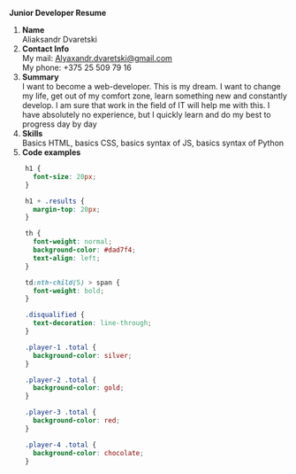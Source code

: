 **Junior Developer Resume**
1. **Name**<br/>Aliaksandr Dvaretski  
2. **Contact Info**<br/>My mail: Alyaxandr.dvaretski@gmail.com<br/>My phone: +375 25 509 79 16
3. **Summary**<br/>I want to become a web-developer. This is my dream. I want to change my life, get out of my comfort zone, learn something new and constantly develop. I am sure that work in the field of IT will help me with this. I have absolutely no experience, but I quickly learn and do my best to progress day by day
4. **Skills**<br/>Basics HTML, basics CSS, basics syntax of JS, basics syntax of Python
5. **Code examples**<br/>
```css  
    h1 {
      font-size: 20px;
    }

    h1 + .results {
      margin-top: 20px;
    }

    th {
      font-weight: normal;
      background-color: #dad7f4;
      text-align: left;
    }

    td:nth-child(5) > span {
      font-weight: bold;
    }

    .disqualified {
      text-decoration: line-through;
    }

    .player-1 .total {
      background-color: silver;
    }

    .player-2 .total {
      background-color: gold;
    }

    .player-3 .total {
      background-color: red;
    }

    .player-4 .total {
      background-color: chocolate;
    }  
```
